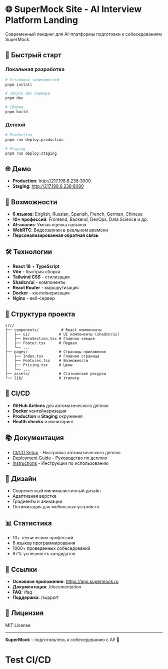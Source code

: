 # 🌐 SuperMock Site - AI Interview Platform Landing

Современный лендинг для AI-платформы подготовки к собеседованиям SuperMock.

## 🚀 Быстрый старт

### Локальная разработка
```bash
# Установка зависимостей
pnpm install

# Запуск dev сервера
pnpm dev

# Сборка
pnpm build
```

### Деплой
```bash
# Production
pnpm run deploy:production

# Staging
pnpm run deploy:staging
```

## 🌐 Демо

- **Production**: http://217.198.6.238:3000
- **Staging**: http://217.198.6.238:8080

## 🎯 Возможности

- **6 языков**: English, Russian, Spanish, French, German, Chinese
- **10+ профессий**: Frontend, Backend, DevOps, Data Science и др.
- **AI-анализ**: Умная оценка навыков
- **WebRTC**: Видеозвонки в реальном времени
- **Персонализированная обратная связь**

## 🛠️ Технологии

- **React 18** + **TypeScript**
- **Vite** - быстрая сборка
- **Tailwind CSS** - стилизация
- **Shadcn/ui** - компоненты
- **React Router** - маршрутизация
- **Docker** - контейнеризация
- **Nginx** - веб-сервер

## 📁 Структура проекта

```
src/
├── components/          # React компоненты
│   ├── ui/             # UI компоненты (shadcn/ui)
│   ├── HeroSection.tsx # Главная секция
│   ├── Footer.tsx      # Подвал
│   └── ...
├── pages/              # Страницы приложения
│   ├── Index.tsx       # Главная страница
│   ├── Features.tsx    # Возможности
│   ├── Pricing.tsx     # Цены
│   └── ...
├── assets/             # Статические ресурсы
└── lib/                # Утилиты
```

## 🔧 CI/CD

- **GitHub Actions** для автоматического деплоя
- **Docker** контейнеризация
- **Production** и **Staging** окружения
- **Health checks** и мониторинг

## 📚 Документация

- [CI/CD Setup](CI_CD_SETUP.md) - Настройка автоматического деплоя
- [Deployment Guide](DEPLOYMENT_GUIDE.md) - Руководство по деплою
- [Instructions](INSTRUCTIONS_README.md) - Инструкции по использованию

## 🎨 Дизайн

- Современный минималистичный дизайн
- Адаптивная верстка
- Градиенты и анимации
- Оптимизация для мобильных устройств

## 📊 Статистика

- 10+ технических профессий
- 6 языков программирования
- 1000+ проведенных собеседований
- 87% успешность кандидатов

## 🔗 Ссылки

- **Основное приложение**: https://app.supermock.ru
- **Документация**: /documentation
- **FAQ**: /faq
- **Поддержка**: /support

## 📄 Лицензия

MIT License

---

**SuperMock** - подготовьтесь к собеседованию с AI! 🚀
# Test CI/CD
